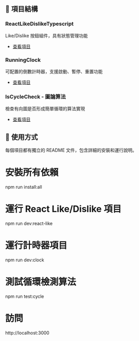 ## 📂 項目結構

### ReactLikeDislikeTypescript
Like/Dislike 按鈕組件，具有狀態管理功能
- [查看項目](./ReactLikeDislikeTypescript)

### RunningClock
可配置的倒數計時器，支援啟動、暫停、重置功能
- [查看項目](./RunningClock)

###  IsCycleCheck - 圖論算法
檢查有向圖是否形成簡單循環的算法實現
- [查看項目](./IsCycleCheck)

## 🚀 使用方式
每個項目都有獨立的 README 文件，包含詳細的安裝和運行說明。


# 安裝所有依賴
npm run install:all

# 運行 React Like/Dislike 項目
npm run dev:react-like

# 運行計時器項目  
npm run dev:clock

# 測試循環檢測算法
npm run test:cycle

# 訪問 
http://localhost:3000